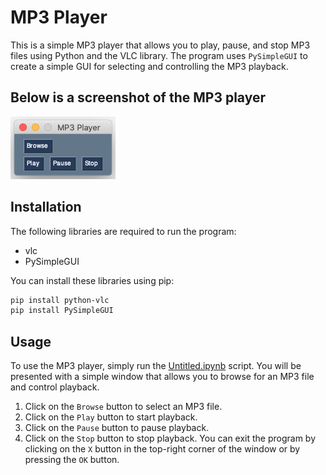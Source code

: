 # MP3 Player
This is a simple MP3 player that allows you to play, pause, and stop MP3 files using Python and the VLC library. The program uses ```PySimpleGUI``` to create a simple GUI for selecting and controlling the MP3 playback.

## Below is a screenshot of the MP3 player
<p align="">
  <img width="" height="" src="https://github.com/AntonyGN/MP3-player/blob/main/1.png">
 </p>

## Installation
The following libraries are required to run the program:

- vlc
- PySimpleGUI

You can install these libraries using pip:
```bash
pip install python-vlc
pip install PySimpleGUI
```

## Usage
To use the MP3 player, simply run the [Untitled.ipynb](https://github.com/AntonyGN/MP3-player/blob/main/Untitled.ipynb) script. You will be presented with a simple window that allows you to browse for an MP3 file and control playback.

1. Click on the ```Browse``` button to select an MP3 file.
2. Click on the ```Play``` button to start playback.
3. Click on the ```Pause``` button to pause playback.
4. Click on the ```Stop``` button to stop playback.
You can exit the program by clicking on the ```X``` button in the top-right corner of the window or by pressing the ```OK``` button.


